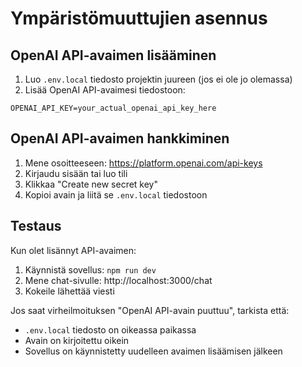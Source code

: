 # Ympäristömuuttujien asennus

## OpenAI API-avaimen lisääminen

1. Luo `.env.local` tiedosto projektin juureen (jos ei ole jo olemassa)
2. Lisää OpenAI API-avaimesi tiedostoon:

```
OPENAI_API_KEY=your_actual_openai_api_key_here
```

## OpenAI API-avaimen hankkiminen

1. Mene osoitteeseen: https://platform.openai.com/api-keys
2. Kirjaudu sisään tai luo tili
3. Klikkaa "Create new secret key"
4. Kopioi avain ja liitä se `.env.local` tiedostoon

## Testaus

Kun olet lisännyt API-avaimen:

1. Käynnistä sovellus: `npm run dev`
2. Mene chat-sivulle: http://localhost:3000/chat
3. Kokeile lähettää viesti

Jos saat virheilmoituksen "OpenAI API-avain puuttuu", tarkista että:
- `.env.local` tiedosto on oikeassa paikassa
- Avain on kirjoitettu oikein
- Sovellus on käynnistetty uudelleen avaimen lisäämisen jälkeen
